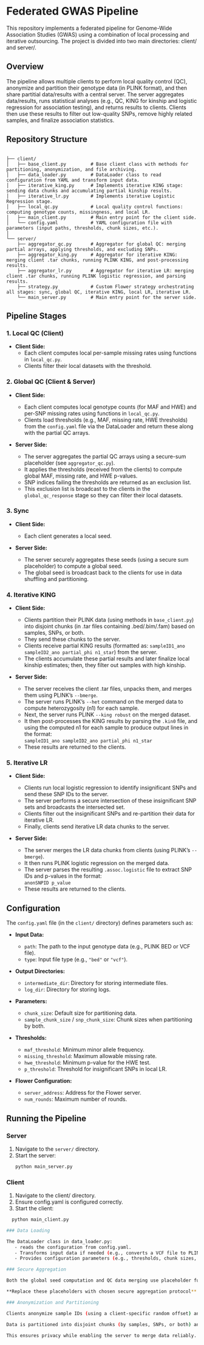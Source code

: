 # Federated GWAS Pipeline

This repository implements a federated pipeline for Genome-Wide Association Studies (GWAS) using a combination of local processing and iterative outsourcing. The project is divided into two main directories: client/ and server/.

## Overview

The pipeline allows multiple clients to perform local quality control (QC), anonymize and partition their genotype data (in PLINK format), and then share partitial data/results with a central server. The server aggregates data/results, runs statistical analyses (e.g., QC, KING for kinship and logistic regression for association testing), and returns results to clients. Clients then use these results to filter out low-quality SNPs, remove highly related samples, and finalize association statistics.

## Repository Structure

```

├── client/
│   ├── base_client.py         # Base client class with methods for partitioning, anonymization, and file archiving.
│   ├── data_loader.py         # DataLoader class to read configuration from YAML and transform input data.
│   ├── iterative_king.py      # Implements iterative KING stage: sending data chunks and accumulating partial kinship results.
│   ├── iterative_lr.py        # Implements iterative Logistic Regression stage.
│   ├── local_qc.py            # Local quality control functions: computing genotype counts, missingness, and local LR.
│   ├── main_client.py         # Main entry point for the client side.
│   └── config.yaml            # YAML configuration file with parameters (input paths, thresholds, chunk sizes, etc.).
│
└── server/
    ├── aggregator_qc.py       # Aggregator for global QC: merging partial arrays, applying thresholds, and excluding SNPs.
    ├── aggregator_king.py     # Aggregator for iterative KING: merging client .tar chunks, running PLINK KING, and post-processing results.
    ├── aggregator_lr.py       # Aggregator for iterative LR: merging client .tar chunks, running PLINK logistic regression, and parsing results.
    ├── strategy.py            # Custom Flower strategy orchestrating all stages: sync, global QC, iterative KING, local LR, iterative LR.
    └── main_server.py         # Main entry point for the server side.
```

## Pipeline Stages

### 1. Local QC (Client)

- **Client Side:**  
  - Each client computes local per-sample missing rates using functions in `local_qc.py`.
  - Clients filter their local datasets with the threshold. 

### 2. Global QC (Client & Server)

- **Client Side:**  
  - Each client computes local genotype counts (for MAF and HWE) and per-SNP missing rates using functions in `local_qc.py`.
  - Clients load thresholds (e.g., MAF, missing rate, HWE thresholds) from the `config.yaml` file via the DataLoader and return these along with the partial QC arrays.
  
- **Server Side:**  
  - The server aggregates the partial QC arrays using a secure-sum placeholder (see `aggregator_qc.py`).
  - It applies the thresholds (received from the clients) to compute global MAF, missing rate, and HWE p-values.
  - SNP indices failing the thresholds are returned as an exclusion list.
  - This exclusion list is broadcast to the clients in the `global_qc_response` stage so they can filter their local datasets.

### 3. Sync

- **Client Side:**  
  - Each client generates a local seed.
  
- **Server Side:**  
  - The server securely aggregates these seeds (using a secure sum placeholder) to compute a global seed.
  - The global seed is broadcast back to the clients for use in data shuffling and partitioning.

### 4. Iterative KING

- **Client Side:**  
  - Clients partition their PLINK data (using methods in `base_client.py`) into disjoint chunks (in .tar files containing .bed/.bim/.fam) based on samples, SNPs, or both.
  - They send these chunks to the server.
  - Clients receive partial KING results (formatted as: `sampleID1_ano sampleID2_ano partial_phi n1_star`) from the server.
  - The clients accumulate these partial results and later finalize local kinship estimates; then, they filter out samples with high kinship.

- **Server Side:**  
  - The server receives the client .tar files, unpacks them, and merges them using PLINK’s `--bmerge`.
  - The server runs PLINK’s `--het` command on the merged data to compute heterozygosity (n1) for each sample.
  - Next, the server runs PLINK `--king robust` on the merged dataset.
  - It then post-processes the KING results by parsing the `.kin0` file, and using the computed n1 for each sample to produce output lines in the format:  
    `sampleID1_ano sampleID2_ano partial_phi n1_star`
  - These results are returned to the clients.

### 5. Iterative LR

- **Client Side:**  
  - Clients run local logistic regression to identify insignificant SNPs and send these SNP IDs to the server.
  - The server performs a secure intersection of these insignificant SNP sets and broadcasts the intersected set.
  - Clients filter out the insignificant SNPs and re-partition their data for iterative LR.
  - Finally, clients send iterative LR data chunks to the server.

- **Server Side:**  
  - The server merges the LR data chunks from clients (using PLINK’s `--bmerge`).
  - It then runs PLINK logistic regression on the merged data.
  - The server parses the resulting `.assoc.logistic` file to extract SNP IDs and p-values in the format:  
    `anonSNPID p_value`
  - These results are returned to the clients.

## Configuration

The `config.yaml` file (in the `client/` directory) defines parameters such as:

- **Input Data:**  
  - `path`: The path to the input genotype data (e.g., PLINK BED or VCF file).  
  - `type`: Input file type (e.g., `"bed"` or `"vcf"`).

- **Output Directories:**  
  - `intermediate_dir`: Directory for storing intermediate files.  
  - `log_dir`: Directory for storing logs.

- **Parameters:**  
  - `chunk_size`: Default size for partitioning data.  
  - `sample_chunk_size` / `snp_chunk_size`: Chunk sizes when partitioning by both.

- **Thresholds:**  
  - `maf_threshold`: Minimum minor allele frequency.  
  - `missing_threshold`: Maximum allowable missing rate.  
  - `hwe_threshold`: Minimum p-value for the HWE test.  
  - `p_threshold`: Threshold for insignificant SNPs in local LR.

- **Flower Configuration:**  
  - `server_address`: Address for the Flower server.  
  - `num_rounds`: Maximum number of rounds.

## Running the Pipeline

### Server

1. Navigate to the `server/` directory.
2. Start the server:
   ```bash
   python main_server.py

### Client

1.  Navigate to the client/ directory.
2.  Ensure config.yaml is configured correctly.
3.  Start the client:
 ```bash
   python main_client.py

### Data Loading

The DataLoader class in data_loader.py:
    - reads the configuration from config.yaml.
    - Transforms input data if needed (e.g., converts a VCF file to PLINK binary format).
    - Provides configuration parameters (e.g., thresholds, chunk sizes, intermediate directories) to the client.

### Secure Aggregation

Both the global seed computation and QC data merging use placeholder functions (e.g., secure_sum_arrays in aggregator_qc.py and secure_sum in strategy.py). 

**Replace these placeholders with chosen secure aggregation protocol**.

### Anonymization and Partitioning

Clients anonymize sample IDs (using a client-specific random offset) and SNP IDs (using a global seed for consistent hashing).

Data is partitioned into disjoint chunks (by samples, SNPs, or both) and archived as .tar files.

This ensures privacy while enabling the server to merge data reliably.


